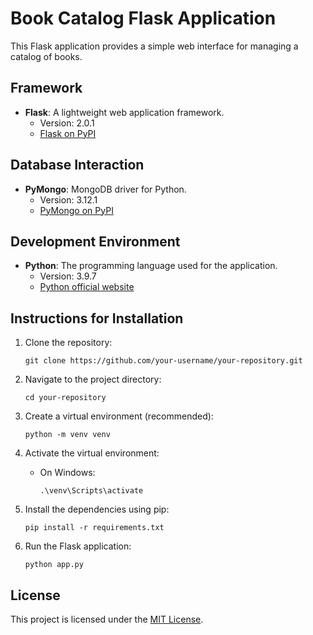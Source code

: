# Book Catalog Flask Application

This Flask application provides a simple web interface for managing a catalog of books.

## Framework

- **Flask**: A lightweight web application framework.
  - Version: 2.0.1
  - [Flask on PyPI](https://pypi.org/project/Flask/)

## Database Interaction

- **PyMongo**: MongoDB driver for Python.
  - Version: 3.12.1
  - [PyMongo on PyPI](https://pypi.org/project/pymongo/)

## Development Environment

- **Python**: The programming language used for the application.
  - Version: 3.9.7
  - [Python official website](https://www.python.org/)

## Instructions for Installation

1. Clone the repository:

    ```
    git clone https://github.com/your-username/your-repository.git
    ```

2. Navigate to the project directory:

    ```
    cd your-repository
    ```

3. Create a virtual environment (recommended):

    ```
    python -m venv venv
    ```

4. Activate the virtual environment:

    - On Windows:

        ```
        .\venv\Scripts\activate
        ```

5. Install the dependencies using pip:

    ```
    pip install -r requirements.txt
    ```

6. Run the Flask application:

    ```
    python app.py
    ```

## License

This project is licensed under the [MIT License](LICENSE).
